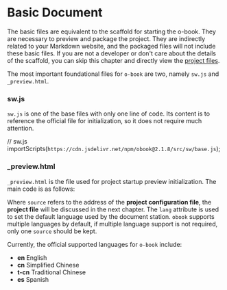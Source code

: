# Basic Document

The basic files are equivalent to the scaffold for starting the o-book. They are necessary to preview and package the project. They are indirectly related to your Markdown website, and the packaged files will not include these basic files. If you are not a developer or don't care about the details of the scaffold, you can skip this chapter and directly view the [project files](./project-docs.md).

The most important foundational files for `o-book` are two, namely `sw.js` and `_preview.html`.

### sw.js

`sw.js` is one of the base files with only one line of code. Its content is to reference the official file for initialization, so it does not require much attention.

// sw.js
importScripts(`https://cdn.jsdelivr.net/npm/obook@2.1.8/src/sw/base.js`);

### _preview.html

`_preview.html` is the file used for project startup preview initialization. The main code is as follows:

<!-- The book-tool component is loaded using l-m -->
<l-m src="https://cdn.jsdelivr.net/npm/obook@2.1.0/src/book-tool.html"></l-m>
<!-- The sw attribute is used to reference the sw.js file mentioned above. If the sw.js file is renamed, it needs to be replaced here as well -->
<book-tool sw="./sw.js">
    <!-- References your project configuration file -->
    <source src="./en/config.json" lang="en" />
    <source src="./cn/config.json" lang="cn" />
</book-tool>

Where `source` refers to the address of the **project configuration file**, the **project file** will be discussed in the next chapter. The `lang` attribute is used to set the default language used by the document station. `obook` supports multiple languages by default, if multiple language support is not required, only one `source` should be kept.

Currently, the official supported languages for `o-book` include:

- **en** English
- **cn** Simplified Chinese
- **t-cn** Traditional Chinese
- **es** Spanish

